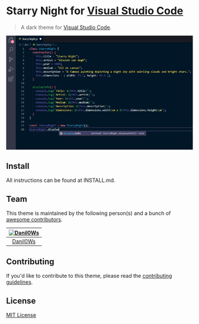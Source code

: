 # Starry Night for [Visual Studio Code](http://code.visualstudio.com)

> A dark theme for [Visual Studio Code](http://code.visualstudio.com).

![Screenshot](https://raw.githubusercontent.com/buffDev/starry-night-theme/master/screenshot.png)

## Install

All instructions can be found at INSTALL.md.

## Team

This theme is maintained by the following person(s) and a bunch of [awesome contributors](https://github.com/buffDev/starry-night-theme/graphs/contributors).

[![Danil0Ws](https://avatars.githubusercontent.com/u/26333326?v=4&s=70)](https://github.com/danilo0ws) |
:---: |
[Danil0Ws](https://github.com/danilo0ws) |

## Contributing

If you'd like to contribute to this theme, please read the [contributing guidelines](./.github/CONTRIBUTING.md).

## License

[MIT License](./LICENSE)